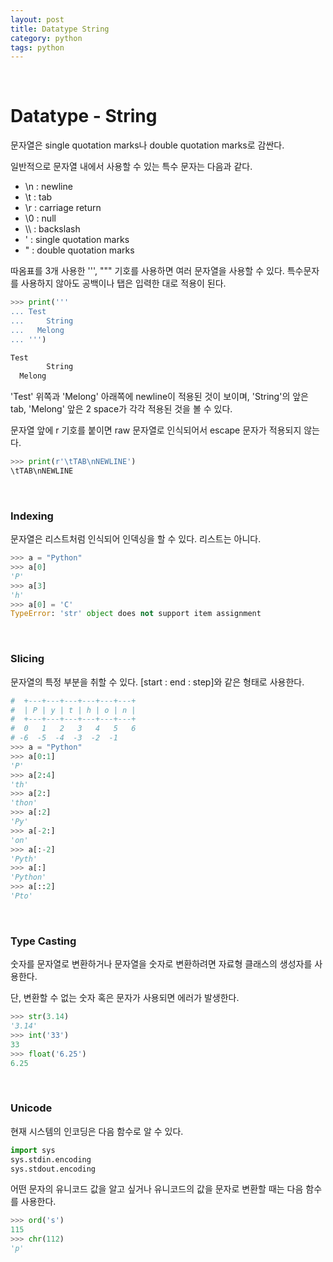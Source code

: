 ```yaml
---
layout: post
title: Datatype String
category: python
tags: python
---
```


&nbsp;

# Datatype - String

문자열은 single quotation marks나 double quotation marks로 감싼다.

일반적으로 문자열 내에서 사용할 수 있는 특수 문자는 다음과 같다.

- \n : newline
- \t : tab
- \r : carriage return
- \0 : null
- \\\ : backslash
- \' : single quotation marks
- \" : double quotation marks

따옴표를 3개 사용한 ''', """ 기호를 사용하면 여러 문자열을 사용할 수 있다. 특수문자를 사용하지 않아도 공백이나 탭은 입력한 대로 적용이 된다.

```python
>>> print('''
... Test
...     String
...   Melong
... ''')

Test
        String
  Melong

```

'Test' 위쪽과 'Melong' 아래쪽에 newline이 적용된 것이 보이며, 'String'의 앞은 tab, 'Melong' 앞은 2 space가 각각 적용된 것을 볼 수 있다.

문자열 앞에 r 기호를 붙이면 raw 문자열로 인식되어서 escape 문자가 적용되지 않는다.

```python
>>> print(r'\tTAB\nNEWLINE')
\tTAB\nNEWLINE
```

&nbsp;

### Indexing

문자열은 리스트처럼 인식되어 인덱싱을 할 수 있다. 리스트는 아니다.

```python
>>> a = "Python"
>>> a[0]
'P'
>>> a[3]
'h'
>>> a[0] = 'C'
TypeError: 'str' object does not support item assignment
```

&nbsp;

### Slicing

문자열의 특정 부분을 취할 수 있다. [start : end : step]와 같은 형태로 사용한다.

```python
#  +---+---+---+---+---+---+
#  | P | y | t | h | o | n |
#  +---+---+---+---+---+---+
#  0   1   2   3   4   5   6
# -6  -5  -4  -3  -2  -1
>>> a = "Python"
>>> a[0:1]
'P'
>>> a[2:4]
'th'
>>> a[2:]
'thon'
>>> a[:2]
'Py'
>>> a[-2:]
'on'
>>> a[:-2]
'Pyth'
>>> a[:]
'Python'
>>> a[::2]
'Pto'
```

&nbsp;

### Type Casting

숫자를 문자열로 변환하거나 문자열을 숫자로 변환하려면 자료형 클래스의 생성자를 사용한다.

단, 변환할 수 없는 숫자 혹은 문자가 사용되면 에러가 발생한다.

```python
>>> str(3.14)
'3.14'
>>> int('33')
33
>>> float('6.25')
6.25
```

&nbsp;

### Unicode

현재 시스템의 인코딩은 다음 함수로 알 수 있다.

```python
import sys
sys.stdin.encoding
sys.stdout.encoding
```

어떤 문자의 유니코드 값을 알고 싶거나 유니코드의 값을 문자로 변환할 때는 다음 함수를 사용한다.

```python
>>> ord('s')
115
>>> chr(112)
'p'
```

